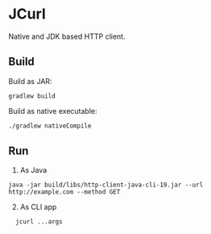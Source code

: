 # JCurl

Native and JDK based HTTP client.

## Build

Build as JAR:
```
gradlew build
```

Build as native executable:
```bash
./gradlew nativeCompile
```

## Run

1. As Java

  ```
  java -jar build/libs/http-client-java-cli-19.jar --url http://example.com --method GET
  ```

2. As CLI app
  ```bash 
    jcurl ...args
  ```

